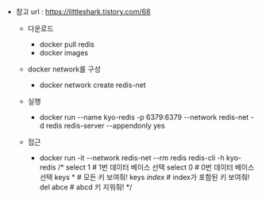 - 참고 url : https://littleshark.tistory.com/68
    - 다운로드
        - docker pull redis
        - docker images

    - docker network를 구성
        - docker network create redis-net
    
    - 실행
        - docker run --name kyo-redis -p 6379:6379 --network redis-net -d redis redis-server --appendonly yes

    - 접근
        - docker run -it --network redis-net --rm redis redis-cli -h kyo-redis
        /*
            select 1      # 1번 데이터 베이스 선택
            select 0      # 0번 데이터 베이스 선택
            keys *        # 모든 키 보여줘!
            keys *index*  # index가 포함된 키 보여줘!
            del abce      # abcd 키 지워줘!
        */